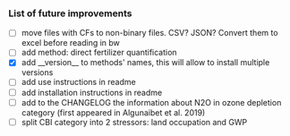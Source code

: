 ### List of future improvements

- [ ] move files with CFs to non-binary files. CSV? JSON? Convert them to excel before reading in bw
- [ ] add method: direct fertilizer quantification
- [x] add \_\_version__ to methods' names, this will allow to install multiple versions
- [ ] add use instructions in readme
- [ ] add installation instructions in readme
- [ ] add to the CHANGELOG the information about N2O in ozone depletion category (first appeared in Algunaibet et al. 2019)
- [ ] split CBI category into 2 stressors: land occupation and GWP
